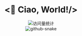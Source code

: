 

<div align="center">
  <h1><👋 Ciao, World!/></h1>
</div>
<div align="center">
  
<div align="center">
  <img src="https://komarev.com/ghpvc/?username=Einsfat&label=Views&color=FFA500&style=flat" alt="访问量统计" />
</div>
    
<div align="center">
  <!-- Snake Code Contribution Map 贪吃蛇代码贡献图 -->
  <picture>
    <source media="(prefers-color-scheme: dark)" srcset="./profile-snake-contrib/github-contribution-grid-snake-dark.svg" />
    <source media="(prefers-color-scheme: light)" srcset="./profile-snake-contrib/github-contribution-grid-snake.svg" />
    <img alt="github-snake" src="./profile-snake-contrib/github-contribution-grid-snake-dark.svg" />
  </picture>
</div>
